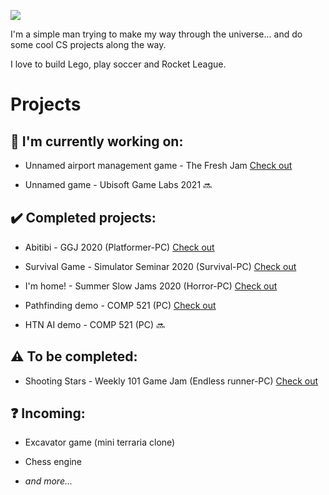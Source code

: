 ![](https://media.giphy.com/media/Nx0rz3jtxtEre/giphy.gif)

I'm a simple man trying to make my way through the universe... and do some cool CS projects along the way. 

I love to build Lego, play soccer and Rocket League.

# Projects

## :construction: **I'm currently working on:**

+ Unnamed airport management game - The Fresh Jam [Check out](https://github.com/Seibaah/The-Fresh-Game-Jam-2021)

+ Unnamed game - Ubisoft Game Labs 2021 :soon:

## :heavy_check_mark: **Completed projects:**

+ Abitibi - GGJ 2020 (Platformer-PC) [Check out](https://github.com/Seibaah/GGJ_MTL2020)

+ Survival Game - Simulator Seminar 2020 (Survival-PC) [Check out](https://github.com/Seibaah/SimulatorGame)

+ I'm home! - Summer Slow Jams 2020 (Horror-PC) [Check out](https://github.com/Seibaah/Summer-Slow-Jams-August-2020)

+ Pathfinding demo - COMP 521 (PC) [Check out](https://github.com/Seibaah/McGill-COMP/tree/main/COMP521%20FALL%202020/A3)

+ HTN AI demo - COMP 521 (PC) :soon:

## :warning: **To be completed:**
 
+ Shooting Stars - Weekly 101 Game Jam (Endless runner-PC) [Check out](https://github.com/Seibaah/Weekly-Game-Jam-Shooting-stars)

## :question: **Incoming:**

+ Excavator game (mini terraria clone)

+ Chess engine

+ *and more...*
 



  

